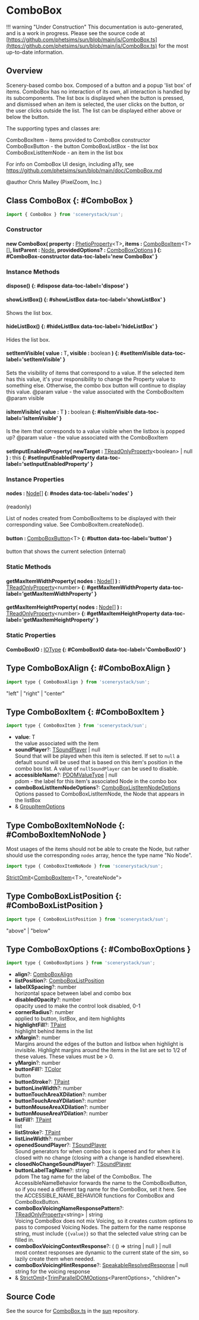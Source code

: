 # ComboBox

!!! warning "Under Construction"
    This documentation is auto-generated, and is a work in progress. Please see the source code at
    [https://github.com/phetsims/sun/blob/main/js/ComboBox.ts](https://github.com/phetsims/sun/blob/main/js/ComboBox.ts) for the most up-to-date information.

## Overview

Scenery-based combo box. Composed of a button and a popup 'list box' of items. ComboBox has no interaction of its
own, all interaction is handled by its subcomponents. The list box is displayed when the button is pressed, and
dismissed when an item is selected, the user clicks on the button, or the user clicks outside the list. The list
can be displayed either above or below the button.

The supporting types and classes are:

ComboBoxItem - items provided to ComboBox constructor
ComboBoxButton - the button
ComboBoxListBox - the list box
ComboBoxListItemNode - an item in the list box

For info on ComboBox UI design, including a11y, see https://github.com/phetsims/sun/blob/main/doc/ComboBox.md

@author Chris Malley (PixelZoom, Inc.)

## Class ComboBox {: #ComboBox }


```js
import { ComboBox } from 'scenerystack/sun';
```
### Constructor

#### new ComboBox( property : <span style="font-weight: 400;">[PhetioProperty](../axon/PhetioProperty.md)&lt;T&gt;</span>, items : <span style="font-weight: 400;">[ComboBoxItem](../sun/ComboBox.md#ComboBoxItem)&lt;T&gt;[]</span>, listParent : <span style="font-weight: 400;">[Node](../scenery/Node.md)</span>, providedOptions? : <span style="font-weight: 400;">[ComboBoxOptions](../sun/ComboBox.md#ComboBoxOptions)</span> ) {: #ComboBox-constructor data-toc-label='new ComboBox' }

### Instance Methods

#### dispose() {: #dispose data-toc-label='dispose' }

#### showListBox() {: #showListBox data-toc-label='showListBox' }

Shows the list box.

#### hideListBox() {: #hideListBox data-toc-label='hideListBox' }

Hides the list box.

#### setItemVisible( value : <span style="font-weight: 400;">T</span>, visible : <span style="font-weight: 400;"><span style="color: hsla(calc(var(--md-hue) + 180deg),80%,40%,1);">boolean</span></span> ) {: #setItemVisible data-toc-label='setItemVisible' }

Sets the visibility of items that correspond to a value. If the selected item has this value, it's your
responsibility to change the Property value to something else. Otherwise, the combo box button will continue
to display this value.
@param value - the value associated with the ComboBoxItem
@param visible

#### isItemVisible( value : <span style="font-weight: 400;">T</span> ) : <span style="font-weight: 400;"><span style="color: hsla(calc(var(--md-hue) + 180deg),80%,40%,1);">boolean</span></span> {: #isItemVisible data-toc-label='isItemVisible' }

Is the item that corresponds to a value visible when the listbox is popped up?
@param value - the value associated with the ComboBoxItem

#### setInputEnabledProperty( newTarget : <span style="font-weight: 400;">[TReadOnlyProperty](../axon/TReadOnlyProperty.md)&lt;<span style="color: hsla(calc(var(--md-hue) + 180deg),80%,40%,1);">boolean</span>&gt; | <span style="color: hsla(calc(var(--md-hue) + 180deg),80%,40%,1);">null</span></span> ) : <span style="font-weight: 400;"><span style="color: hsla(calc(var(--md-hue) + 180deg),80%,40%,1);">this</span></span> {: #setInputEnabledProperty data-toc-label='setInputEnabledProperty' }

### Instance Properties

#### nodes : <span style="font-weight: 400;">[Node](../scenery/Node.md)[]</span> {: #nodes data-toc-label='nodes' }

(readonly)

List of nodes created from ComboBoxItems to be displayed with their corresponding value. See ComboBoxItem.createNode().

#### button : <span style="font-weight: 400;">[ComboBoxButton](../sun/ComboBoxButton.md)&lt;T&gt;</span> {: #button data-toc-label='button' }

button that shows the current selection (internal)

### Static Methods

#### getMaxItemWidthProperty( nodes : <span style="font-weight: 400;">[Node](../scenery/Node.md)[]</span> ) : <span style="font-weight: 400;">[TReadOnlyProperty](../axon/TReadOnlyProperty.md)&lt;<span style="color: hsla(calc(var(--md-hue) + 180deg),80%,40%,1);">number</span>&gt;</span> {: #getMaxItemWidthProperty data-toc-label='getMaxItemWidthProperty' }

#### getMaxItemHeightProperty( nodes : <span style="font-weight: 400;">[Node](../scenery/Node.md)[]</span> ) : <span style="font-weight: 400;">[TReadOnlyProperty](../axon/TReadOnlyProperty.md)&lt;<span style="color: hsla(calc(var(--md-hue) + 180deg),80%,40%,1);">number</span>&gt;</span> {: #getMaxItemHeightProperty data-toc-label='getMaxItemHeightProperty' }

### Static Properties

#### ComboBoxIO : <span style="font-weight: 400;">[IOType](../tandem/IOType.md)</span> {: #ComboBoxIO data-toc-label='ComboBoxIO' }



## Type ComboBoxAlign {: #ComboBoxAlign }


```js
import type { ComboBoxAlign } from 'scenerystack/sun';
```


"left" | "right" | "center"



## Type ComboBoxItem {: #ComboBoxItem }


```js
import type { ComboBoxItem } from 'scenerystack/sun';
```


- **value**: T
<br>  the value associated with the item
- **soundPlayer**?: [TSoundPlayer](../tambo/TSoundPlayer.md) | <span style="color: hsla(calc(var(--md-hue) + 180deg),80%,40%,1);">null</span>
<br>  Sound that will be played when this item is selected.  If set to `null` a default sound will be used that is based
  on this item's position in the combo box list.  A value of `nullSoundPlayer` can be used to disable.
- **accessibleName**?: [PDOMValueType](../scenery/ParallelDOM.md#PDOMValueType) | <span style="color: hsla(calc(var(--md-hue) + 180deg),80%,40%,1);">null</span>
<br>  pdom - the label for this item's associated Node in the combo box
- **comboBoxListItemNodeOptions**?: [ComboBoxListItemNodeOptions](../sun/ComboBoxListItemNode.md#ComboBoxListItemNodeOptions)
<br>  Options passed to ComboBoxListItemNode, the Node that appears in the listBox
- &amp; [GroupItemOptions](../sun/GroupItemOptions.md)




## Type ComboBoxItemNoNode {: #ComboBoxItemNoNode }


Most usages of the items should not be able to create the Node, but rather should use the corresponding `nodes` array,
hence the type name "No Node".

```js
import type { ComboBoxItemNoNode } from 'scenerystack/sun';
```


[StrictOmit](../phet-core/StrictOmit.md)&lt;[ComboBoxItem](../sun/ComboBox.md#ComboBoxItem)&lt;T&gt;, "createNode"&gt;



## Type ComboBoxListPosition {: #ComboBoxListPosition }


```js
import type { ComboBoxListPosition } from 'scenerystack/sun';
```


"above" | "below"



## Type ComboBoxOptions {: #ComboBoxOptions }


```js
import type { ComboBoxOptions } from 'scenerystack/sun';
```


- **align**?: [ComboBoxAlign](../sun/ComboBox.md#ComboBoxAlign)
- **listPosition**?: [ComboBoxListPosition](../sun/ComboBox.md#ComboBoxListPosition)
- **labelXSpacing**?: <span style="color: hsla(calc(var(--md-hue) + 180deg),80%,40%,1);">number</span>
<br>  horizontal space between label and combo box
- **disabledOpacity**?: <span style="color: hsla(calc(var(--md-hue) + 180deg),80%,40%,1);">number</span>
<br>  opacity used to make the control look disabled, 0-1
- **cornerRadius**?: <span style="color: hsla(calc(var(--md-hue) + 180deg),80%,40%,1);">number</span>
<br>  applied to button, listBox, and item highlights
- **highlightFill**?: [TPaint](../scenery/TPaint.md)
<br>  highlight behind items in the list
- **xMargin**?: <span style="color: hsla(calc(var(--md-hue) + 180deg),80%,40%,1);">number</span>
<br>  Margins around the edges of the button and listbox when highlight is invisible.
  Highlight margins around the items in the list are set to 1/2 of these values.
  These values must be &gt; 0.
- **yMargin**?: <span style="color: hsla(calc(var(--md-hue) + 180deg),80%,40%,1);">number</span>
- **buttonFill**?: [TColor](../scenery/TColor.md)
<br>  button
- **buttonStroke**?: [TPaint](../scenery/TPaint.md)
- **buttonLineWidth**?: <span style="color: hsla(calc(var(--md-hue) + 180deg),80%,40%,1);">number</span>
- **buttonTouchAreaXDilation**?: <span style="color: hsla(calc(var(--md-hue) + 180deg),80%,40%,1);">number</span>
- **buttonTouchAreaYDilation**?: <span style="color: hsla(calc(var(--md-hue) + 180deg),80%,40%,1);">number</span>
- **buttonMouseAreaXDilation**?: <span style="color: hsla(calc(var(--md-hue) + 180deg),80%,40%,1);">number</span>
- **buttonMouseAreaYDilation**?: <span style="color: hsla(calc(var(--md-hue) + 180deg),80%,40%,1);">number</span>
- **listFill**?: [TPaint](../scenery/TPaint.md)
<br>  list
- **listStroke**?: [TPaint](../scenery/TPaint.md)
- **listLineWidth**?: <span style="color: hsla(calc(var(--md-hue) + 180deg),80%,40%,1);">number</span>
- **openedSoundPlayer**?: [TSoundPlayer](../tambo/TSoundPlayer.md)
<br>  Sound generators for when combo box is opened and for when it is closed with no change (closing
  *with* a change is handled elsewhere).
- **closedNoChangeSoundPlayer**?: [TSoundPlayer](../tambo/TSoundPlayer.md)
- **buttonLabelTagName**?: <span style="color: hsla(calc(var(--md-hue) + 180deg),80%,40%,1);">string</span>
<br>  pdom
  The tag name for the label of the ComboBox. The AccessibleNameBehavior forwards the name to the ComboBoxButton,
  so if you need a different tag name for the ComboBox, set it here. See the ACCESSIBLE_NAME_BEHAVIOR functions
  for ComboBox and ComboBoxButton.
- **comboBoxVoicingNameResponsePattern**?: [TReadOnlyProperty](../axon/TReadOnlyProperty.md)&lt;<span style="color: hsla(calc(var(--md-hue) + 180deg),80%,40%,1);">string</span>&gt; | <span style="color: hsla(calc(var(--md-hue) + 180deg),80%,40%,1);">string</span>
<br>  Voicing
  ComboBox does not mix Voicing, so it creates custom options to pass to composed Voicing Nodes.
  The pattern for the name response string, must include `{{value}}` so that the selected value string can
  be filled in.
- **comboBoxVoicingContextResponse**?: ( () =&gt; <span style="color: hsla(calc(var(--md-hue) + 180deg),80%,40%,1);">string</span> | <span style="color: hsla(calc(var(--md-hue) + 180deg),80%,40%,1);">null</span> ) | <span style="color: hsla(calc(var(--md-hue) + 180deg),80%,40%,1);">null</span>
<br>  most context responses are dynamic to the current state of the sim, so lazily create them when needed.
- **comboBoxVoicingHintResponse**?: [SpeakableResolvedResponse](../utterance-queue/ResponsePacket.md#SpeakableResolvedResponse) | <span style="color: hsla(calc(var(--md-hue) + 180deg),80%,40%,1);">null</span>
<br>  string for the voicing response
- &amp; [StrictOmit](../phet-core/StrictOmit.md)&lt;[TrimParallelDOMOptions](../scenery/ParallelDOM.md#TrimParallelDOMOptions)&lt;ParentOptions&gt;, "children"&gt;




## Source Code

See the source for [ComboBox.ts](https://github.com/phetsims/sun/blob/main/js/ComboBox.ts) in the [sun](https://github.com/phetsims/sun) repository.
